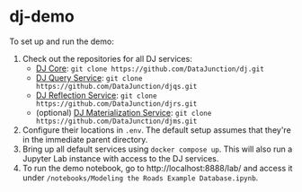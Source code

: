 # dj-demo

To set up and run the demo:

1. Check out the repositories for all DJ services:
   - [DJ Core](https://github.com/DataJunction/dj): `git clone https://github.com/DataJunction/dj.git`
   - [DJ Query Service](https://github.com/DataJunction/djqs): `git clone https://github.com/DataJunction/djqs.git`
   - [DJ Reflection Service](https://github.com/DataJunction/djrs): `git clone https://github.com/DataJunction/djrs.git`
   - (optional) [DJ Materialization Service](https://github.com/DataJunction/djms): `git clone https://github.com/DataJunction/djms.git`
2. Configure their locations in `.env`. The default setup assumes that they're in the immediate parent directory.
3. Bring up all default services using `docker compose up`. This will also run a Jupyter Lab instance with access to the DJ services.
4. To run the demo notebook, go to http://localhost:8888/lab/ and access it under `/notebooks/Modeling the Roads Example Database.ipynb`.
